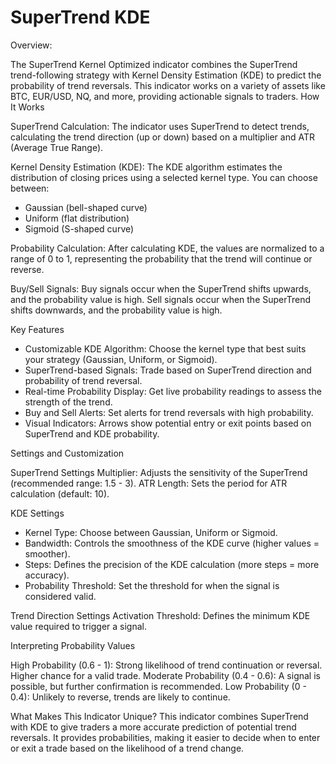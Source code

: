 # SuperTrend KDE
Overview: 

The SuperTrend Kernel Optimized indicator combines the SuperTrend trend-following strategy with Kernel Density Estimation (KDE) to predict the probability of trend reversals. This indicator works on a variety of assets like BTC, EUR/USD, NQ, and more, providing actionable signals to traders.
How It Works

SuperTrend Calculation: The indicator uses SuperTrend to detect trends, calculating the trend direction (up or down) based on a multiplier and ATR (Average True Range).

Kernel Density Estimation (KDE): The KDE algorithm estimates the distribution of closing prices using a selected kernel type. You can choose between:
- Gaussian (bell-shaped curve)
- Uniform (flat distribution)
- Sigmoid (S-shaped curve)

Probability Calculation: After calculating KDE, the values are normalized to a range of 0 to 1, representing the probability that the trend will continue or reverse.

Buy/Sell Signals:
        Buy signals occur when the SuperTrend shifts upwards, and the probability value is high.
        Sell signals occur when the SuperTrend shifts downwards, and the probability value is high.

Key Features

- Customizable KDE Algorithm: Choose the kernel type that best suits your strategy (Gaussian, Uniform, or Sigmoid).
- SuperTrend-based Signals: Trade based on SuperTrend direction and probability of trend reversal.
- Real-time Probability Display: Get live probability readings to assess the strength of the trend.
- Buy and Sell Alerts: Set alerts for trend reversals with high probability.
- Visual Indicators: Arrows show potential entry or exit points based on SuperTrend and KDE probability.

Settings and Customization

SuperTrend Settings
        Multiplier: Adjusts the sensitivity of the SuperTrend (recommended range: 1.5 - 3).
        ATR Length: Sets the period for ATR calculation (default: 10).

KDE Settings
- Kernel Type: Choose between Gaussian, Uniform or Sigmoid.
- Bandwidth: Controls the smoothness of the KDE curve (higher values = smoother).
- Steps: Defines the precision of the KDE calculation (more steps = more accuracy).
- Probability Threshold: Set the threshold for when the signal is considered valid.

Trend Direction Settings
        Activation Threshold: Defines the minimum KDE value required to trigger a signal.

Interpreting Probability Values

High Probability (0.6 - 1): Strong likelihood of trend continuation or reversal. Higher chance for a valid trade.
Moderate Probability (0.4 - 0.6): A signal is possible, but further confirmation is recommended.
Low Probability (0 - 0.4): Unlikely to reverse, trends are likely to continue.

What Makes This Indicator Unique?
This indicator combines SuperTrend with KDE to give traders a more accurate prediction of potential trend reversals. It provides probabilities, making it easier to decide when to enter or exit a trade based on the likelihood of a trend change.
